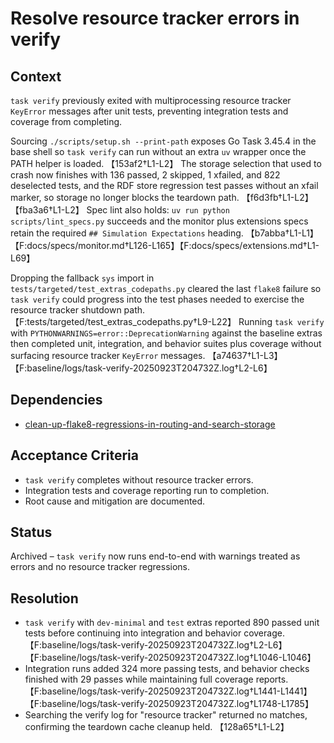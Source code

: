 # Resolve resource tracker errors in verify

## Context

`task verify` previously exited with multiprocessing resource tracker
`KeyError` messages after unit tests, preventing integration tests and
coverage from completing.

Sourcing `./scripts/setup.sh --print-path` exposes Go Task 3.45.4 in the base
shell so `task verify` can run without an extra `uv` wrapper once the PATH
helper is loaded. 【153af2†L1-L2】 The storage selection that used to crash now
finishes with 136 passed, 2 skipped, 1 xfailed, and 822 deselected tests, and
the RDF store regression test passes without an xfail marker, so storage no
longer blocks the teardown path. 【f6d3fb†L1-L2】【fba3a6†L1-L2】 Spec lint also
holds: `uv run python scripts/lint_specs.py` succeeds and the monitor plus
extensions specs retain the required `## Simulation Expectations` heading.
【b7abba†L1-L1】【F:docs/specs/monitor.md†L126-L165】【F:docs/specs/extensions.md†L1-L69】

Dropping the fallback `sys` import in
`tests/targeted/test_extras_codepaths.py` cleared the last `flake8` failure so
`task verify` could progress into the test phases needed to exercise the
resource tracker shutdown path. 【F:tests/targeted/test_extras_codepaths.py†L9-L22】
Running `task verify` with `PYTHONWARNINGS=error::DeprecationWarning` against
the baseline extras then completed unit, integration, and behavior suites plus
coverage without surfacing resource tracker `KeyError` messages.
【a74637†L1-L3】【F:baseline/logs/task-verify-20250923T204732Z.log†L2-L6】

## Dependencies

- [clean-up-flake8-regressions-in-routing-and-search-storage](../clean-up-flake8-regressions-in-routing-and-search-storage.md)

## Acceptance Criteria
- `task verify` completes without resource tracker errors.
- Integration tests and coverage reporting run to completion.
- Root cause and mitigation are documented.

## Status
Archived – `task verify` now runs end-to-end with warnings treated as errors and
no resource tracker regressions.

## Resolution
- `task verify` with `dev-minimal` and `test` extras reported 890 passed unit
  tests before continuing into integration and behavior coverage.
  【F:baseline/logs/task-verify-20250923T204732Z.log†L2-L6】
  【F:baseline/logs/task-verify-20250923T204732Z.log†L1046-L1046】
- Integration runs added 324 more passing tests, and behavior checks finished
  with 29 passes while maintaining full coverage reports.
  【F:baseline/logs/task-verify-20250923T204732Z.log†L1441-L1441】
  【F:baseline/logs/task-verify-20250923T204732Z.log†L1748-L1785】
- Searching the verify log for "resource tracker" returned no matches,
  confirming the teardown cache cleanup held. 【128a65†L1-L2】
